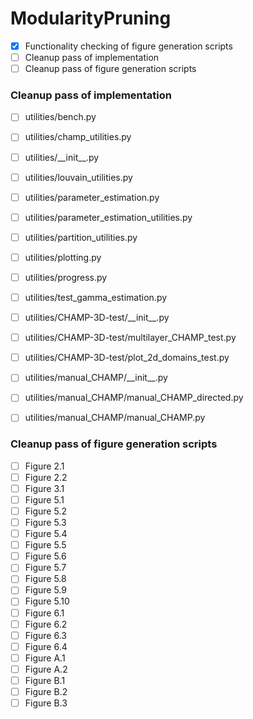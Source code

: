 # ModularityPruning

- [X] Functionality checking of figure generation scripts
- [ ] Cleanup pass of implementation
- [ ] Cleanup pass of figure generation scripts

### Cleanup pass of implementation

- [ ] utilities/bench.py
- [ ] utilities/champ_utilities.py
- [ ] utilities/\_\_init\_\_.py
- [ ] utilities/louvain_utilities.py
- [ ] utilities/parameter_estimation.py
- [ ] utilities/parameter_estimation_utilities.py
- [ ] utilities/partition_utilities.py
- [ ] utilities/plotting.py
- [ ] utilities/progress.py
- [ ] utilities/test_gamma_estimation.py
- [ ] utilities/CHAMP-3D-test/\_\_init\_\_.py
- [ ] utilities/CHAMP-3D-test/multilayer_CHAMP_test.py
- [ ] utilities/CHAMP-3D-test/plot_2d_domains_test.py
- [ ] utilities/manual_CHAMP/\_\_init\_\_.py
- [ ] utilities/manual_CHAMP/manual_CHAMP_directed.py
- [ ] utilities/manual_CHAMP/manual_CHAMP.py


### Cleanup pass of figure generation scripts

- [ ] Figure 2.1
- [ ] Figure 2.2
- [ ] Figure 3.1
- [ ] Figure 5.1
- [ ] Figure 5.2
- [ ] Figure 5.3
- [ ] Figure 5.4
- [ ] Figure 5.5
- [ ] Figure 5.6
- [ ] Figure 5.7
- [ ] Figure 5.8
- [ ] Figure 5.9
- [ ] Figure 5.10
- [ ] Figure 6.1
- [ ] Figure 6.2
- [ ] Figure 6.3
- [ ] Figure 6.4
- [ ] Figure A.1
- [ ] Figure A.2
- [ ] Figure B.1
- [ ] Figure B.2
- [ ] Figure B.3
